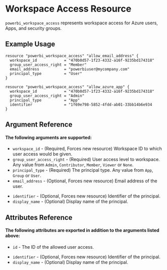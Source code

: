 # Workspace Access Resource
`powerbi_workspace_access` represents workspace access for Azure users, Apps, and security groups.


## Example Usage
```hcl
resource "powerbi_workspace_access" "allow_email_address" {
  workspace_id            = "470b0d57-1f23-4332-a16f-9235bd174318"
  group_user_access_right = "Member"
  email_address           = "powerbiuser@mycompany.com"
  principal_type          = "User"
}

resource "powerbi_workspace_access" "allow_azure_app" {
  workspace_id            = "470b0d57-1f23-4332-a16f-9235bd174318"
  group_user_access_right = "Admin"
  principal_type          = "App"
  identifier              = "1f69e798-5852-4fdd-ab01-33bb14b6e934
}
```

## Argument Reference
#### The following arguments are supported:
<!-- docgen:NonComputedParameters -->
* `workspace_id` - (Required, Forces new resource) Workspace ID to which user access would be given.
* `group_user_access_right` - (Required) User access level to workspace. Any value from `Admin`, `Contributor`, `Member`, `Viewer` or `None`.
* `principal_type` - (Required) The principal type. Any value from `App`, `Group` or `User`.
* `email_address` - (Optional, Forces new resource) Email address of the user.
<!-- /docgen -->
<!-- docgen:ComputedParameters -->
* `identifier` - (Optional, Forces new resource) Identifier of the principal.
* `display_name` - (Optional) Display name of the principal.
<!-- /docgen -->

## Attributes Reference
#### The following attributes are exported in addition to the arguments listed above:
* `id` - The ID of the allowed user access.
<!-- docgen:ComputedParameters -->
* `identifier` - (Optional, Forces new resource) Identifier of the principal.
* `display_name` - (Optional) Display name of the principal.
<!-- /docgen -->